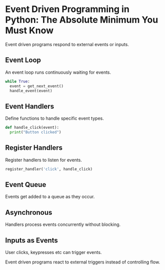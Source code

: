 # Event Driven Programming in Python: The Absolute Minimum You Must Know

Event driven programs respond to external events or inputs.

## Event Loop 

An event loop runs continuously waiting for events.

```python
while True:
  event = get_next_event()
  handle_event(event)
```

## Event Handlers

Define functions to handle specific event types.

```python
def handle_click(event):
  print("Button clicked")
```

## Register Handlers

Register handlers to listen for events.

```python
register_handler('click', handle_click) 
```  

## Event Queue

Events get added to a queue as they occur.

## Asynchronous

Handlers process events concurrently without blocking.

## Inputs as Events 

User clicks, keypresses etc can trigger events.

Event driven programs react to external triggers instead of controlling flow.